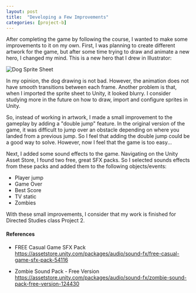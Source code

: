 ```yaml
---
layout: post
title:  "Developing a Few Improvements"
categories: [project-b]
---
```


After completing the game by following the course, I wanted to make some improvements to it on my own. First, I was planning to create different artwork for the game, but after some time trying to draw and animate a new hero, I changed my mind. This is a new hero that I drew in Illustrator:

<img src="https://jeanpierobom.github.io/assets/images/dog-spritesheet.png" alt="Dog Sprite Sheet">

In my opinion, the dog drawing is not bad. However, the animation does not have smooth transitions between each frame. Another problem is that, when I imported the sprite sheet to Unity, it looked blurry. I consider studying more in the future on how to draw, import and configure sprites in Unity.

So, instead of working in artwork, I made a small improvement to the gameplay by adding a "double jump" feature. In the original version of the game, it was difficult to jump over an obstacle depending on where you landed from a previous jump. So I feel that adding the double jump could be a good way to solve. However, now I feel that the game is too easy...

Next, I added some sound effects to the game. Navigating on the Unity Asset Store, I found two free, great SFX packs. So I selected sounds effects from these packs and added them to the following objects/events:

- Player jump
- Game Over
- Best Score
- TV static
- Zombies

With these small improvements, I consider that my work is finished for Directed Studies class Project 2.

#### References

- FREE Casual Game SFX Pack
https://assetstore.unity.com/packages/audio/sound-fx/free-casual-game-sfx-pack-54116

- Zombie Sound Pack - Free Version
https://assetstore.unity.com/packages/audio/sound-fx/zombie-sound-pack-free-version-124430


